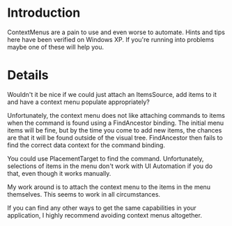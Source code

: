 # Introduction #

ContextMenus are a pain to use and even worse to automate. Hints and tips here have been verified on Windows XP. If you're running into problems maybe one of these will help you.

# Details #

Wouldn't it be nice if we could just attach an ItemsSource, add items to it and have a context menu populate appropriately?

Unfortunately, the context menu does not like attaching commands to items when the command is found using a FindAncestor binding. The initial menu items will be fine, but by the time you come to add new items, the chances are that it will be found outside of the visual tree. FindAncestor then fails to find the correct data context for the command binding.

You could use PlacementTarget to find the command. Unfortunately, selections of items in the menu don't work with UI Automation if you do that, even though it works manually.

My work around is to attach the context menu to the items in the menu themselves. This seems to work in all circumstances.

If you can find any other ways to get the same capabilities in your application, I highly recommend avoiding context menus altogether.